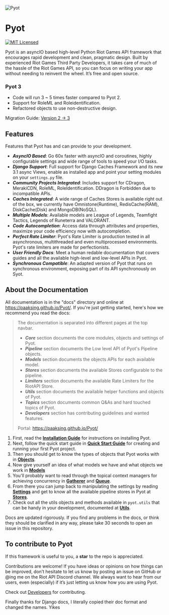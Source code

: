 ![Pyot](banner.jpg)
# Pyot
[![MIT Licensed](https://img.shields.io/badge/license-MIT-green.svg)](https://github.com/paaksing/pyot/blob/master/LICENSE)

Pyot is an asyncIO based high-level Python Riot Games API framework that encourages rapid development and clean, pragmatic design. Built by experienced Riot Games Third Party Developers, it takes care of much of the hassle of the Riot Games API, so you can focus on writing your app without needing to reinvent the wheel. It’s free and open source.

### Pyot 3

- Code will run 3 ~ 5 times faster compared to Pyot 2.
- Support for RoleML and Roleidentification.
- Refactored objects to use non-destructive design.

Migration Guide: [Version 2 → 3](https://paaksing.github.io/Pyot/core/v2tov3.html)

## Features

Features that Pyot has and can provide to your development.

- **_AsyncIO Based_**: Go 60x faster with asyncIO and coroutines, highly configurable settings and wide range of tools to speed your I/O tasks.
- **_Django Support_**: Full support for Django Caches Framework and its new 3.1 async Views, enable as installed app and point your setting modules on your `settings.py` file.
- **_Community Projects Integrated_**: Includes support for CDragon, MerakiCDN, RoleML, RoleIdentification. DDragon is Forbidden due to incompatible APIs.
- **_Caches Integrated_**: A wide range of Caches Stores is available right out of the box, we currently have Omnistone(Runtime), RedisCache(RAM), DiskCache(Disk) and MongoDB(NoSQL).
- **_Multiple Models_**: Available models are League of Legends, Teamfight Tactics, Legends of Runeterra and VALORANT.
- **_Code Autocompletion_**: Access data through attributes and properties, maximize your code efficiency now with autocompletion.
- **_Perfect Rate Limiter_**: Pyot's Rate Limiter is production tested in all asynchronous, multithreaded and even multiprocessed environments. Pyot's rate limiters are made for perfectionists.
- **_User Friendly Docs_**: Meet a human redable documentation that covers guides and all the available high-level and low-level APIs in Pyot.
- **_Synchronous Compatible_**: An adapted version of Pyot that runs on synchronous environment, exposing part of its API synchronously on Syot.

## About the Documentation

All documentation is in the "docs" directory and online at https://paaksing.github.io/Pyot/. If you're just getting started, here's how we recommend you read the docs:

> The documentation is separated into different pages at the top navbar.
> - **_Core_** section documents the core modules, objects and settings of Pyot.
> - **_Pipeline_** section documents the Low level API of Pyot's Pipeline objects.
> - **_Models_** section documents the objects APIs for each available model.
> - **_Stores_** section documents the available Stores configurable to the pipeline.
> - **_Limiters_** section documents the available Rate Limiters for the RiotAPI Store.
> - **_Utils_** section documents the available helper functions and objects of Pyot.
> - **_Topics_** section documents common Q&As and hard touched topics of Pyot.
> - **_Developers_** section has contributing guidelines and wanted features.
>
> Portal: https://paaksing.github.io/Pyot/

1. First, read the **[Installation Guide](https://paaksing.github.io/Pyot/core/installation.html)** for instructions on installing Pyot.
2. Next, follow the quick start guide in **[Quick Start Guide](https://paaksing.github.io/Pyot/core/startup.html)** for creating and running your first Pyot project.
3. Then you should get to know the types of objects that Pyot works with in **[Objects](https://paaksing.github.io/Pyot/core/apiobjects.html)**.
4. Now give yourself an idea of what models we have and what objects we work in **[Models](https://paaksing.github.io/Pyot/models/)**
5. You'll probably want to read through the topical context managers for achieving concurrency in **[Gatherer](https://paaksing.github.io/Pyot/core/gatherer.html)** and **[Queue](https://paaksing.github.io/Pyot/core/queue.html)**.
6. From there you can jump back to manipulating the settings by reading **[Settings](https://paaksing.github.io/Pyot/core/settings.html)** and get to know all the available pipeline stores in Pyot at **[Stores](https://paaksing.github.io/Pyot/stores/)**.
7. Check out all the utils objects and methods available in `pyot.utils` that can be handy in your development, documented at **[Utils](https://paaksing.github.io/Pyot/utils/)**.

Docs are updated rigorously. If you find any problems in the docs, or think they should be clarified in any way, please take 30 seconds to open an issue in this repository.

## To contribute to Pyot

If this framework is useful to you, a **star** to the repo is appreciated.

Contributions are welcome! If you have ideas or opinions on how things can be improved, don’t hesitate to let us know by posting an issue on GitHub or @ing me on the Riot API Discord channel. We always want to hear from our users, even (especially) if it’s just letting us know how you are using Pyot.

Check out [Developers](https://paaksing.github.io/Pyot/devs/) for contributing.

Finally thanks for Django docs, I literally copied their doc format and changed the names. Yikes
